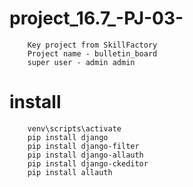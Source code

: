 # project_16.7_-PJ-03-
        Key project from SkillFactory
        Project name - bulletin_board
        super user - admin admin

# install
        venv\scripts\activate
        pip install django
        pip install django-filter
        pip install django-allauth
        pip install django-ckeditor
        pip install allauth
